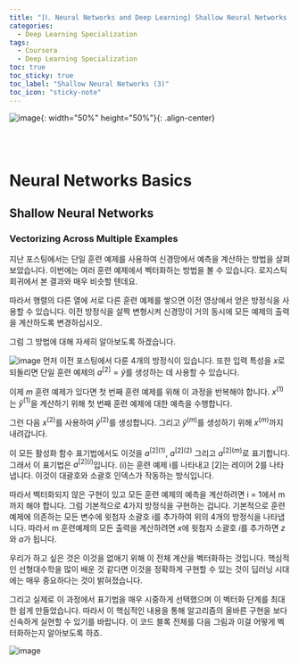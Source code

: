 ```yaml
---
title: "[Ⅰ. Neural Networks and Deep Learning] Shallow Neural Networks (3)"
categories:
  - Deep Learning Specialization
tags:
  - Coursera
  - Deep Learning Specialization
toc: true
toc_sticky: true
toc_label: "Shallow Neural Networks (3)"
toc_icon: "sticky-note"
---
```


![image](https://user-images.githubusercontent.com/55765292/172768350-41a6b2f0-9468-4b13-bc94-4a38f89ce5e6.png){: width="50%" height="50%"}{: .align-center}

<br><br>

# Neural Networks Basics

## Shallow Neural Networks

### Vectorizing Across Multiple Examples
지난 포스팅에서는 단일 훈련 예제를 사용하여 신경망에서 예측을 계산하는 방법을 살펴보았습니다. 이번에는 여러 훈련 예제에서 벡터화하는 방법을 볼 수 있습니다. 로지스틱 회귀에서 본 결과와 매우 비슷할 텐데요.

따라서 행렬의 다른 열에 서로 다른 훈련 예제를 쌓으면 이전 영상에서 얻은 방정식을 사용할 수 있습니다. 이전 방정식을 살짝 변형시켜 신경망이 거의 동시에 모든 예제의 출력을 계산하도록 변경하십시오.

그럼 그 방법에 대해 자세히 알아보도록 하겠습니다.

![image](https://user-images.githubusercontent.com/55765292/175244375-cd9d3608-0507-4ab9-9996-7cd73d9c405c.png)
먼저 이전 포스팅에서 다룬 4개의 방정식이 있습니다. 또한 입력 특성을 $x$로 되돌리면 단일 훈련 예제의 $a^{[2]} = \hat{y}$를 생성하는 데 사용할 수 있습니다.

이제 $m$ 훈련 예제가 있다면 첫 번째 훈련 예제를 위해 이 과정을 반복해야 합니다. $x^{(1)}$는 $\hat{y}^{(1)}$을 계산하기 위해 첫 번째 훈련 예제에 대한 예측을 수행합니다.

그런 다음 $x^{(2)}$를 사용하여 $\hat{y}^{(2)}$를 생성합니다. 그리고 $\hat{y}^{(m)}$를 생성하기 위해 $x^{(m)}$까지 내려갑니다.

이 모든 활성화 함수 표기법에서도 이것을 $a^{[2](1)}$, $a^{[2](2)}$ 그리고 $a^{[2](m)}$로 표기합니다. 그래서 이 표기법은 $a^{[2](i)}$입니다. (i)는 훈련 예제 i를 나타내고 [2]는 레이어 2를 나타냅니다. 이것이 대괄호와 소괄호 인덱스가 작동하는 방식입니다.

따라서 벡터화되지 않은 구현이 있고 모든 훈련 예제의 예측을 계산하려면 i = 1에서 m까지 해야 합니다. 그럼 기본적으로 4가지 방정식을 구현하는 겁니다. 기본적으로 훈련 예제에 의존하는 모든 변수에 윗첨자 소괄호 i를 추가하여 위의 4개의 방정식을 나타냅니다. 따라서 m 훈련예제의 모든 출력을 계산하려면 $x$에 윗첨자 소괄호 $i$를 추가하면 $z$와 $a$가 됩니다.

우리가 하고 싶은 것은 이것을 없애기 위해 이 전체 계산을 벡터화하는 것입니다. 핵심적인 선형대수학을 많이 배운 것 같다면 이것을 정확하게 구현할 수 있는 것이 딥러닝 시대에는 매우 중요하다는 것이 밝혀졌습니다.

그리고 실제로 이 과정에서 표기법을 매우 시중하게 선택했으며 이 벡터화 단계를 최대한 쉽게 만들었습니다. 따라서 이 핵심적인 내용을 통해 알고리즘의 올바른 구현을 보다 신속하게 실현할 수 있기를 바랍니다. 이 코드 블록 전체를 다음 그림과 이걸 어떻게 벡터화하는지 알아보도록 하죠.


![image](https://user-images.githubusercontent.com/55765292/175244566-1f1190e2-5b42-4116-8b4f-ff4b9b9f79b1.png)


























